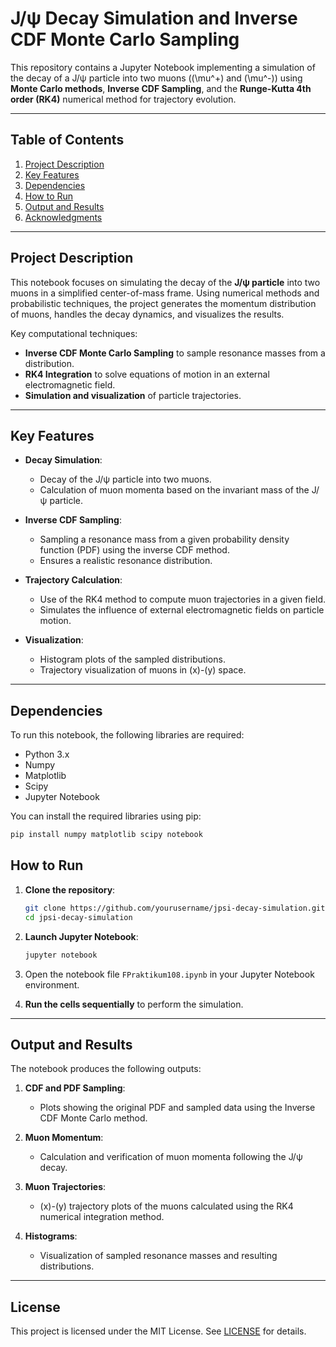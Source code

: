 # J/ψ Decay Simulation and Inverse CDF Monte Carlo Sampling

This repository contains a Jupyter Notebook implementing a simulation of the decay of a J/ψ particle into two muons (\(\mu^+\) and \(\mu^-\)) using **Monte Carlo methods**, **Inverse CDF Sampling**, and the **Runge-Kutta 4th order (RK4)** numerical method for trajectory evolution.  

---

## Table of Contents

1. [Project Description](#project-description)
2. [Key Features](#key-features)
3. [Dependencies](#dependencies)
4. [How to Run](#how-to-run)
5. [Output and Results](#output-and-results)
6. [Acknowledgments](#acknowledgments)

---

## Project Description

This notebook focuses on simulating the decay of the **J/ψ particle** into two muons in a simplified center-of-mass frame. Using numerical methods and probabilistic techniques, the project generates the momentum distribution of muons, handles the decay dynamics, and visualizes the results.

Key computational techniques:
- **Inverse CDF Monte Carlo Sampling** to sample resonance masses from a distribution.
- **RK4 Integration** to solve equations of motion in an external electromagnetic field.
- **Simulation and visualization** of particle trajectories.

---

## Key Features

- **Decay Simulation**:
   - Decay of the J/ψ particle into two muons.
   - Calculation of muon momenta based on the invariant mass of the J/ψ particle.

- **Inverse CDF Sampling**:
   - Sampling a resonance mass from a given probability density function (PDF) using the inverse CDF method.
   - Ensures a realistic resonance distribution.

- **Trajectory Calculation**:
   - Use of the RK4 method to compute muon trajectories in a given field.
   - Simulates the influence of external electromagnetic fields on particle motion.

- **Visualization**:
   - Histogram plots of the sampled distributions.
   - Trajectory visualization of muons in \(x\)-\(y\) space.

---

## Dependencies

To run this notebook, the following libraries are required:

- Python 3.x
- Numpy
- Matplotlib
- Scipy
- Jupyter Notebook

You can install the required libraries using pip:

```bash
pip install numpy matplotlib scipy notebook
```

## How to Run

1. **Clone the repository**:

   ```bash
   git clone https://github.com/yourusername/jpsi-decay-simulation.git
   cd jpsi-decay-simulation
   ```

2. **Launch Jupyter Notebook**:

   ```bash
   jupyter notebook
   ```

3. Open the notebook file `FPraktikum108.ipynb` in your Jupyter Notebook environment.

4. **Run the cells sequentially** to perform the simulation.

---

## Output and Results

The notebook produces the following outputs:

1. **CDF and PDF Sampling**:
   - Plots showing the original PDF and sampled data using the Inverse CDF Monte Carlo method.

2. **Muon Momentum**:
   - Calculation and verification of muon momenta following the J/ψ decay.

3. **Muon Trajectories**:
   - \(x\)-\(y\) trajectory plots of the muons calculated using the RK4 numerical integration method.

4. **Histograms**:
   - Visualization of sampled resonance masses and resulting distributions.


---

## License

This project is licensed under the MIT License. See [LICENSE](LICENSE) for details.
